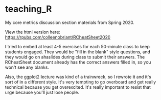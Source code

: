 # teaching_R
My core metrics discussion section materials from Spring 2020.

View the html version here: https://rpubs.com/colleenobriant/RCheatSheet2020

I tried to embed at least 4-5 exercises for each 50-minute class to keep students engaged. They would be "fill in the blank" style questions, and they would go on ahaslides during class to submit their answers. The RCheatSheet document already has the correct answers filled in, so you won't see any blanks.

Also, the ggplot2 lecture was kind of a trainwreck, so I rewrote it and it's sort of in a different style. It's very tempting to go overboard and get really technical because you get overexcited. It's really important to resist that urge because you'll just lose people.
